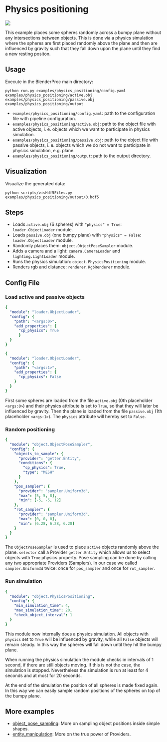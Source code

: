 # Physics positioning

![](rendering.png)

This example places some spheres randomly across a bumpy plane without any intersections between objects.
This is done via a physics simulation where the spheres are first placed randomly above the plane and then are influenced by gravity such that they fall down upon the plane until they find a new resting positon.

## Usage

Execute in the BlenderProc main directory:

```
python run.py examples/physics_positioning/config.yaml examples/physics_positioning/active.obj examples/physics_positioning/passive.obj examples/physics_positioning/output
```

* `examples/physics_positioning/config.yaml`: path to the configuration file with pipeline configuration.
* `examples/physics_positioning/active.obj`: path to the object file with active objects, i. e. objects which we want to participate in physics simulation.
* `examples/physics_positioning/passive.obj`: path to the object file with passive objects, i. e. objects which we do not want to participate in physics simulation, e.g. plane.
* `examples/physics_positioning/output`: path to the output directory.

## Visualization

Visualize the generated data:

```
python scripts/visHdf5Files.py examples/physics_positioning/output/0.hdf5
```

## Steps

* Loads `active.obj` (6 spheres) with `"physics" = True`: `loader.ObjectLoader` module.
* Loads `passive.obj` (one bumpy plane) with `"physics" = False`: `loader.ObjectLoader` module.
* Randomly places them: `object.ObjectPoseSampler` module.
* Adds a camera and a light: `camera.CameraLoader` and `lighting.LightLoader` module.
* Runs the physics simulation: `object.PhysicsPositioning` module.
* Renders rgb and distance: `renderer.RgbRenderer` module.

## Config File

### Load active and passive objects

```yaml
{
  "module": "loader.ObjectLoader",
  "config": {
    "path": "<args:0>",
    "add_properties": {
      "cp_physics": True 
      }
  }
}
```
```yaml
{
  "module": "loader.ObjectLoader",
  "config": {
    "path": "<args:1>",
    "add_properties": {
      "cp_physics": False 
    }
  }
}
```

First some spheres are loaded from the file `active.obj` (0th placeholder `<args:0>`) and their physics attribute is set to `True`, so that they will later be influenced by gravity.
Then the plane is loaded from the file `passive.obj` (1th placeholder `<args:1>`). The `physics` attribute will hereby set to `False`. 

### Random positioning

```yaml
{
  "module": "object.ObjectPoseSampler",
  "config": {
    "objects_to_sample": {
      "provider": "getter.Entity",
      "conditions": {
        "cp_physics": True,
        "type": "MESH"
      }
    },
    "pos_sampler": {
      "provider": "sampler.Uniform3d",
      "max": [5, 5, 8],
      "min": [-5, -5, 12]
    },
    "rot_sampler": {
      "provider": "sampler.Uniform3d",
      "max": [0, 0, 0],
      "min": [6.28, 6.28, 6.28]
    }
  }
}
```

The `ObjectPoseSampler` is used to place `active` objects randomly above the plane. `selector` call a Provider `getter.Entity` which allows us to select objects with `True` physics property.
Pose sampling can be done by calling any two appropriate Providers (Samplers). In our case we called `sampler.Uniform3d` twice: once for `pos_sampler` and once for `rot_sampler`.

### Run simulation

```yaml
{
  "module": "object.PhysicsPositioning",
  "config": {
    "min_simulation_time": 4,
    "max_simulation_time": 20,
    "check_object_interval": 1
  }
}
```

This module now internally does a physics simulation. 
All objects with `physics` set to `True` will be influenced by gravity, while all `False` objects will remain steady.
In this way the spheres will fall down until they hit the bumpy plane.

When running the physics simulation the module checks in intervals of 1 second, if there are still objects moving. If this is not the case, the simulation is stopped.
Nevertheless the simulation is run at least for 4 seconds and at most for 20 seconds.

At the end of the simulation the position of all spheres is made fixed again.
In this way we can easily sample random positions of the spheres on top of the bumpy plane.

## More examples

* [object_pose_sampling](../object_pose_sampling): More on sampling object positions inside simple shapes.
* [entity_manipulation](../entity_manipulation): More on the true power of Providers.
